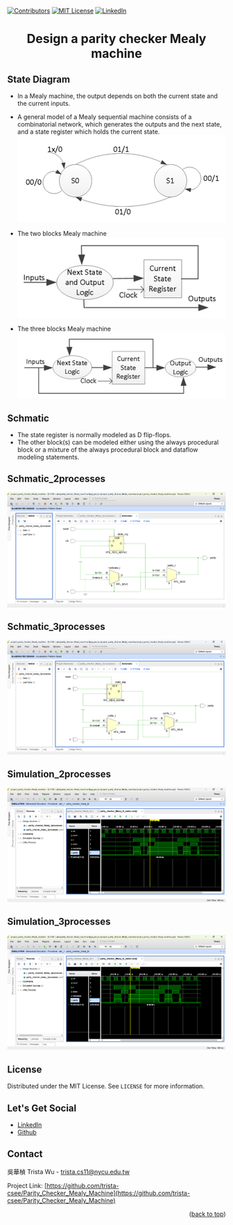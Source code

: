 <a name="readme-top"></a>
<!-- PROJECT SHIELDS -->
[![Contributors][contributors-shield]]()
[![MIT License][license-shield]][license-url]
[![LinkedIn][linkedin-shield]][linkedin-url]

<!-- PROJECT Name -->
<h1 align="center">Design a parity checker Mealy machine</h1>

<!--  State Diagram -->
## State Diagram
* In a Mealy machine, the output depends on both the current state and the current inputs.
* A general model of a Mealy sequential machine consists of a combinatorial network, which generates the outputs and the next state, and a state register which holds the current state.
![image](https://github.com/trista-csee/Parity_Checker_Mealy_Machine/blob/main/state%20diagram.png)

* The two blocks Mealy machine
![image](https://github.com/trista-csee/Parity_Checker_Mealy_Machine/blob/main/two%20blocks%20Mealy%20machine.png)

* The three blocks Mealy machine
![image](https://github.com/trista-csee/Parity_Checker_Mealy_Machine/blob/main/three%20blocks%20Mealy%20machine.png)

<!-- Schmatic -->
## Schmatic
* The state register is normally modeled as D flip-flops.
* The other block(s) can be modeled either using the always procedural block or a mixture of the always procedural block and dataflow modeling statements.

## Schmatic_2processes
![image](https://github.com/trista-csee/Parity_Checker_Mealy_Machine/blob/main/Schmatic_2processes.png)

## Schmatic_3processes
![image](https://github.com/trista-csee/Parity_Checker_Mealy_Machine/blob/main/Schmatic_3processes.png)

<!-- Simulation -->
## Simulation_2processes
![image](https://github.com/trista-csee/Parity_Checker_Mealy_Machine/blob/main/Simulation_2processes.png)

## Simulation_3processes
![image](https://github.com/trista-csee/Parity_Checker_Mealy_Machine/blob/main/Simulation_3processes.png)

<!-- LICENSE -->
## License
Distributed under the MIT License. See `LICENSE` for more information.

<!-- LET'S GET SOCIAL -->
## Let's Get Social
* [LinkedIn](https://www.linkedin.com/in/%E8%8F%AF%E6%A5%A8-%E5%90%B3-363252241/)
* [Github](https://github.com/trista-csee)

<!-- CONTACT -->
## Contact
吳華楨 Trista Wu - trista.cs11@nycu.edu.tw

Project Link: [https://github.com/trista-csee/Parity_Checker_Mealy_Machine](https://github.com/trista-csee/Parity_Checker_Mealy_Machine)

<p align="right">(<a href="#readme-top">back to top</a>)</p>

<!-- MARKDOWN LINKS & IMAGES -->
[contributors-shield]: https://img.shields.io/badge/contributors-1-orange.svg?style=flat-square
[license-shield]: https://img.shields.io/badge/license-MIT-blue.svg?style=flat-square
[license-url]: https://choosealicense.com/licenses/mit
[linkedin-shield]: https://img.shields.io/badge/-LinkedIn-black.svg?style=flat-square&logo=linkedin&colorB=555
[linkedin-url]: https://www.linkedin.com/in/%E8%8F%AF%E6%A5%A8-%E5%90%B3-363252241/
[product-screenshot]: ./images/projects/portfolio.jpg
